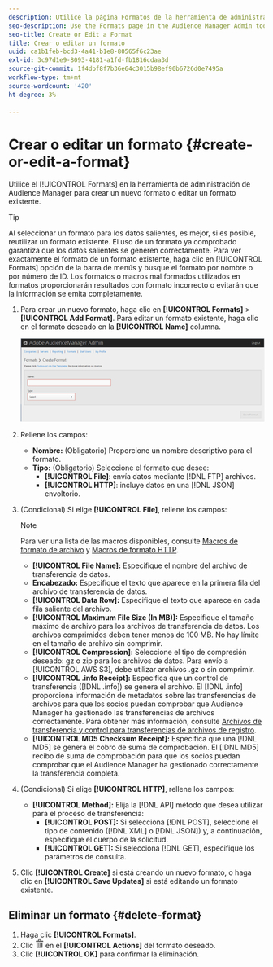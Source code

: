 ```yaml
---
description: Utilice la página Formatos de la herramienta de administración de Audience Manager para crear un nuevo formato o editar uno existente.
seo-description: Use the Formats page in the Audience Manager Admin tool to create a new format or to edit an existing format.
seo-title: Create or Edit a Format
title: Crear o editar un formato
uuid: ca1b1feb-bcd3-4a41-b1e8-80565f6c23ae
exl-id: 3c97d1e9-8093-4181-a1fd-fb1816cdaa3d
source-git-commit: 1f4dbf8f7b36e64c3015b98ef90b6726d0e7495a
workflow-type: tm+mt
source-wordcount: '420'
ht-degree: 3%

---
```


# Crear o editar un formato {#create-or-edit-a-format}

Utilice el [!UICONTROL Formats] en la herramienta de administración de Audience Manager para crear un nuevo formato o editar un formato existente.

<!-- t_create_format.xml -->

>[!TIP]
>
>Al seleccionar un formato para los datos salientes, es mejor, si es posible, reutilizar un formato existente. El uso de un formato ya comprobado garantiza que los datos salientes se generen correctamente. Para ver exactamente el formato de un formato existente, haga clic en [!UICONTROL Formats] opción de la barra de menús y busque el formato por nombre o por número de ID. Los formatos o macros mal formados utilizados en formatos proporcionarán resultados con formato incorrecto o evitarán que la información se emita completamente.

1. Para crear un nuevo formato, haga clic en **[!UICONTROL Formats]** > **[!UICONTROL Add Format]**. Para editar un formato existente, haga clic en el formato deseado en la **[!UICONTROL Name]** columna.

   ![](assets/create_format.png)

1. Rellene los campos:
   * **Nombre:** (Obligatorio) Proporcione un nombre descriptivo para el formato.
   * **Tipo:** (Obligatorio) Seleccione el formato que desee:
      * **[!UICONTROL File]**: envía datos mediante [!DNL FTP] archivos.
      * **[!UICONTROL HTTP]**: incluye datos en una [!DNL JSON] envoltorio.

1. (Condicional) Si elige **[!UICONTROL File]**, rellene los campos:

   >[!NOTE]
   >
   >Para ver una lista de las macros disponibles, consulte [Macros de formato de archivo](../formats/file-formats.md#concept_A867101505074418A58DE325949E5089) y [Macros de formato HTTP](../formats/web-formats.md#reference_C392124A5F3F42E49F8AADDBA601ADFE).

   * **[!UICONTROL File Name]:** Especifique el nombre del archivo de transferencia de datos.
   * **Encabezado:** Especifique el texto que aparece en la primera fila del archivo de transferencia de datos.
   * **[!UICONTROL Data Row]:** Especifique el texto que aparece en cada fila saliente del archivo.
   * **[!UICONTROL Maximum File Size (In MB)]:** Especifique el tamaño máximo de archivo para los archivos de transferencia de datos. Los archivos comprimidos deben tener menos de 100 MB. No hay límite en el tamaño de archivo sin comprimir.
   * **[!UICONTROL Compression]:** Seleccione el tipo de compresión deseado: gz o zip para los archivos de datos. Para envío a [!UICONTROL AWS S3], debe utilizar archivos .gz o sin comprimir.
   * **[!UICONTROL .info Receipt]:** Especifica que un control de transferencia ([!DNL .info]) se genera el archivo. El [!DNL .info] proporciona información de metadatos sobre las transferencias de archivos para que los socios puedan comprobar que Audience Manager ha gestionado las transferencias de archivos correctamente. Para obtener más información, consulte [Archivos de transferencia y control para transferencias de archivos de registro](https://experienceleague.adobe.com/docs/audience-manager/user-guide/implementation-integration-guides/receiving-audience-data/batch-outbound-data-transfers/transfer-control-files.html?lang=en).
   * **[!UICONTROL MD5 Checksum Receipt]:** Especifica que una [!DNL MD5] se genera el cobro de suma de comprobación. El [!DNL MD5] recibo de suma de comprobación para que los socios puedan comprobar que el Audience Manager ha gestionado correctamente la transferencia completa.

1. (Condicional) Si elige **[!UICONTROL HTTP]**, rellene los campos:

   * **[!UICONTROL Method]:** Elija la [!DNL API] método que desea utilizar para el proceso de transferencia:
      * **[!UICONTROL POST]:** Si selecciona [!DNL POST], seleccione el tipo de contenido ([!DNL XML] o [!DNL JSON]) y, a continuación, especifique el cuerpo de la solicitud.
      * **[!UICONTROL GET]:** Si selecciona [!DNL GET], especifique los parámetros de consulta.

1. Clic **[!UICONTROL Create]** si está creando un nuevo formato, o haga clic en **[!UICONTROL Save Updates]** si está editando un formato existente.

## Eliminar un formato {#delete-format}

1. Haga clic **[!UICONTROL Formats]**.
2. Clic  ![](assets/icon_delete.png) en el **[!UICONTROL Actions]** del formato deseado.
3. Clic **[!UICONTROL OK]** para confirmar la eliminación.

